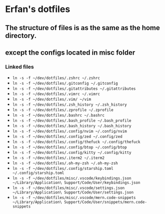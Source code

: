# Erfan's dotfiles

## The structure of files is as the same as the home directory.
## except the configs located in misc folder

### Linked files
- `ln -s -f ~/dev/dotfiles/.zshrc ~/.zshrc`
- `ln -s -f ~/dev/dotfiles/.gitconfig ~/.gitconfig`
- `ln -s -f ~/dev/dotfiles/.gitattributes ~/.gitattributes`
- `ln -s -f ~/dev/dotfiles/.vimrc ~/.vimrc`
- `ln -s -f ~/dev/dotfiles/.vim/ ~/vim`
- `ln -s -f ~/dev/dotfiles/.zsh_history ~/.zsh_history`
- `ln -s -f ~/dev/dotfiles/.zprofile ~/.zprofile`
- `ln -s -f ~/dev/dotfiles/.bashrc ~/.bashrc`
- `ln -s -f ~/dev/dotfiles/.bash_profile ~/.bash_profile`
- `ln -s -f ~/dev/dotfiles/.bash_history ~/.bash_history`
- `ln -s -f ~/dev/dotfiles/.config/nvim ~/.config/nvim`
- `ln -s -f ~/dev/dotfiles/.config/zed ~/.config/zed`
- `ln -s -f ~/dev/dotfiles/.config/thefuck ~/.config/thefuck`
- `ln -s -f ~/dev/dotfiles/.config/btop ~/.config/btop`
- `ln -s -f ~/dev/dotfiles/.config/kitty ~/.config/kitty`
- `ln -s -f ~/dev/dotfiles/.iterm2 ~/.iterm2`
- `ln -s -f ~/dev/dotfiles/.oh-my-zsh ~/.oh-my-zsh`
- `ln -s -f ~/dev/dotfiles/.config/starship.toml ~/.config/starship.toml`
- `ln -s -f ~/dev/dotfiles/misc/.vscode/keybindings.json ~/Library/Application\ Support/Code/User/keybindings.json`
- `ln -s -f ~/dev/dotfiles/misc/.vscode/settings.json ~/Library/Application\ Support/Code/User/settings.json`
- `ln -s -f ~/dev/dotfiles/misc/.vscode/mern.code-snippets ~/Library/Application\ Support/Code/User/snippets/mern.code-snippets`